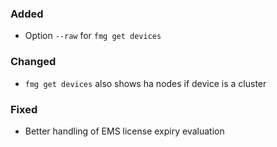 ### Added

- Option `--raw` for `fmg get devices`

### Changed

- `fmg get devices` also shows ha nodes if device is a cluster

### Fixed

- Better handling of EMS license expiry evaluation
